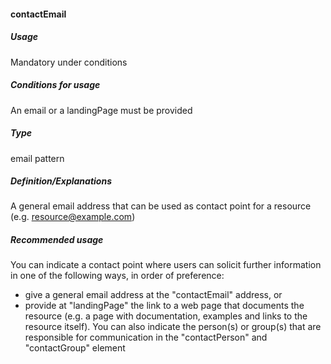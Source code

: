 #### contactEmail
##### Usage
Mandatory under conditions
##### Conditions for usage
An email or a landingPage must be provided
##### Type
email pattern
##### Definition/Explanations
A general email address that can be used as contact point for a resource (e.g. resource@example.com)
##### Recommended usage
You can indicate a contact point where users can solicit further information in one of the following ways, in order of preference:
* give a general email address at the "contactEmail" address, or
* provide at "landingPage" the link to a web page that documents the resource \(e.g. a page with documentation, examples and links to the resource itself\). 
You can also indicate the person\(s\) or group\(s\) that are responsible for communication in the "contactPerson" and "contactGroup" element
